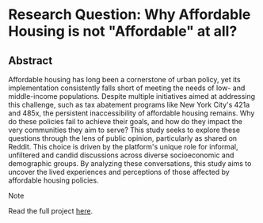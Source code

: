 # Research Question: Why Affordable Housing is not "Affordable" at all?
## Abstract
Affordable housing has long been a cornerstone of urban policy, yet its implementation consistently falls short of meeting the needs of low- and middle-income populations. Despite multiple initiatives aimed at addressing this challenge, such as tax abatement programs like New York City's 421a and 485x, the persistent inaccessibility of affordable housing remains. Why do these policies fail to achieve their goals, and how do they impact the very communities they aim to serve? This study seeks to explore these questions through the lens of public opinion, particularly as shared on Reddit. This choice is driven by the platform's unique role for informal, unfiltered and candid discussions across diverse socioeconomic and demographic groups. By analyzing these conversations, this study aims to uncover the lived experiences and perceptions of those affected by affordable housing policies.

> [!NOTE]
> Read the full project [here](https://github.com/fantofan/Fanto-s-Final-Project/blob/main/Final_Project_Code.ipynb).
